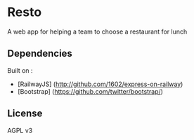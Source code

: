 # Resto
A web app for helping a team to choose a restaurant for lunch

## Dependencies
Built on :
 * [RailwayJS] (http://github.com/1602/express-on-railway)
 * [Bootstrap] (https://github.com/twitter/bootstrap/)

## License
AGPL v3
